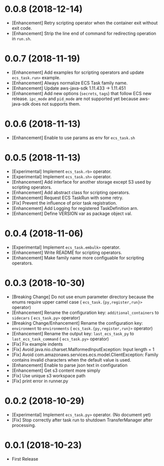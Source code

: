 0.0.8 (2018-12-14)
==================
* [Enhancement] Retry scripting operator when the container exit without exit code.
* [Enhancement] Strip the line end of command for redirecting operation in `run.sh`.

0.0.7 (2018-11-19)
==================

* [Enhancement] Add examples for scripting operators and update `ecs_task.run>` example.
* [Enhancement] Always normalize ECS Task family name.
* [Enhancement] Update aws-java-sdk 1.11.433 -> 1.11.451
* [Enhancement] Add new options (`secrets`, `tags`) that follow ECS new release. `ipc_mode` and `pid_mode` are not supported yet because aws-java-sdk does not supports them.

0.0.6 (2018-11-13)
==================

* [Enhancement] Enable to use params as env for `ecs_task.sh`

0.0.5 (2018-11-13)
==================

* [Experimental] Implement `ecs_task.rb>` operator.
* [Experimental] Implement `ecs_task.sh>` operator.
* [Enhancement] Add interface for another storage except S3 used by scripting operators.
* [Enhancement] Add abstract class for scripting operators.
* [Enhancement] Request ECS TaskRun with some retry.
* [Fix] Prevent the influence of prior task registration.
* [Enhancement] Add Logging for registered TaskDefinition arn. 
* [Enhancement] Define VERSION var as package object val.

0.0.4 (2018-11-06)
==================

* [Experimental] Implement `ecs_task.embulk>` operator.
* [Enhancement] Write README for scripting operators.
* [Enhancement] Make family name more configuable for scripting operators.

0.0.3 (2018-10-30)
==================

* [Breaking Change] Do not use enum parameter directory because the enums require upper camel case ( `ecs_task.{py,register,run}>` operator)
* [Enhancement] Rename the configuration key: `additional_containers` to `sidecars` ( `ecs_task.py>` operator)
* [Breaking Change/Enhancement] Rename the configuration key: `environment` to `environments` ( `ecs_task.{py,register,run}>` operator)
* [Enhancement] Rename the output key: `last_ecs_task_py` to `last_ecs_task_command` ( `ecs_task.py>` operator)
* [Fix] Fix example indents
* [Fix] Avoid java.nio.charset.MalformedInputException: Input length = 1
* [Fix] Avoid com.amazonaws.services.ecs.model.ClientException: Family contains invalid characters when the default value is used.
* [Enhancement] Enable to parse json text in configuration
* [Enhancement] Get s3 content more simply
* [Fix] Use unique s3 workspace path
* [Fix] print error in runner.py

0.0.2 (2018-10-29)
==================

* [Experimental] Implement `ecs_task.py>` operator. (No document yet)
* [Fix] Stop correctly after task run to shutdown TransferManager after processing.

0.0.1 (2018-10-23)
==================

* First Release
